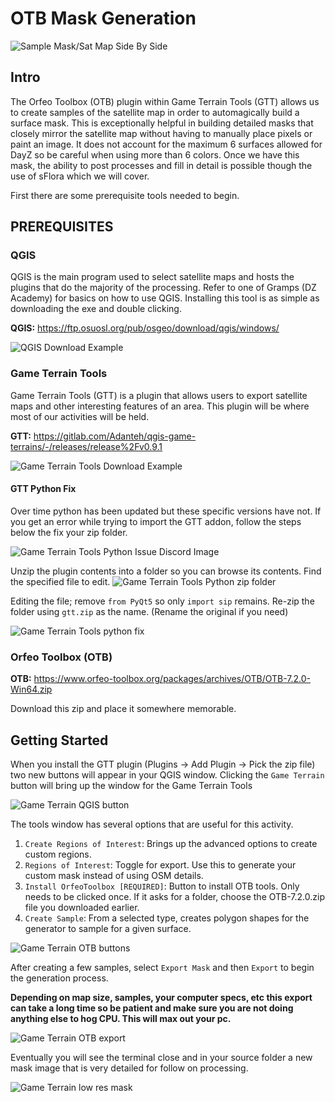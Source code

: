 # OTB Mask Generation

![Sample Mask/Sat Map Side By Side](images/sample_mask_image.png "Sample Mask/Sat Map Side By Side")

## Intro

The Orfeo Toolbox (OTB) plugin within Game Terrain Tools (GTT) allows us to create samples of the satellite map in order to automagically build a surface mask. This is exceptionally helpful in building detailed masks that closely mirror the satellite map without having to manually place pixels or paint an image. It does not account for the maximum 6 surfaces allowed for DayZ so be careful when using more than 6 colors. Once we have this mask, the ability to post processes and fill in detail is possible though the use of sFlora which we will cover.

First there are some prerequisite tools needed to begin.

## PREREQUISITES

### QGIS

QGIS is the main program used to select satellite maps and hosts the plugins that do the majority of the processing. Refer to one of Gramps (DZ Academy) for basics on how to use QGIS. Installing this tool is as simple as downloading the exe and double clicking.

**QGIS:**
https://ftp.osuosl.org/pub/osgeo/download/qgis/windows/

![QGIS Download Example](images/qgis_version_download.png "QGIS Download Example")

### Game Terrain Tools

Game Terrain Tools (GTT) is a plugin that allows users to export satellite maps and other interesting features of an area. This plugin will be where most of our activities will be held.

**GTT:**
https://gitlab.com/Adanteh/qgis-game-terrains/-/releases/release%2Fv0.9.1

![Game Terrain Tools Download Example](images/gtt_version_download.png "Game Terrain Tools Download Example")

#### GTT Python Fix

Over time python has been updated but these specific versions have not. If you get an error while trying to import the GTT addon, follow the steps below the fix your zip folder.

![Game Terrain Tools Python Issue Discord Image](images/gtt_python_fix.png "Game Terrain Tools Python Issue Discord Image")

Unzip the plugin contents into a folder so you can browse its contents. Find the specified file to edit.
![Game Terrain Tools Python zip folder](images/gtt_python_fix1.png "Game Terrain Tools Python zip folder")

Editing the file; remove `from PyQt5` so only `import sip` remains. Re-zip the folder using `gtt.zip` as the name. (Rename the original if you need)

![Game Terrain Tools python fix](images/gtt_python_fix2.png "Game Terrain Tools python fix")

### Orfeo Toolbox (OTB)

**OTB:**
https://www.orfeo-toolbox.org/packages/archives/OTB/OTB-7.2.0-Win64.zip

Download this zip and place it somewhere memorable.

## Getting Started

When you install the GTT plugin (Plugins -> Add Plugin -> Pick the zip file) two new buttons will appear in your QGIS window. Clicking the `Game Terrain` button will bring up the window for the Game Terrain Tools

![Game Terrain QGIS button](images/gtt-button.png "Game Terrain QGIS button")

The tools window has several options that are useful for this activity.

1. `Create Regions of Interest`: Brings up the advanced options to create custom regions.
2. `Regions of Interest`: Toggle for export. Use this to generate your custom mask instead of using OSM details.
3. `Install OrfeoToolbox [REQUIRED]`: Button to install OTB tools. Only needs to be clicked once. If it asks for a folder, choose the OTB-7.2.0.zip file you downloaded earlier.
4. `Create Sample`: From a selected type, creates polygon shapes for the generator to sample for a given surface.

![Game Terrain OTB buttons](images/gtt-otb-buttons.png "Game Terrain OTB buttons")

After creating a few samples, select `Export Mask` and then `Export` to begin the generation process.

**Depending on map size, samples, your computer specs, etc this export can take a long time so be patient and make sure you are not doing anything else to hog CPU. This will max out your pc.**

![Game Terrain OTB export](images/gtt-export.png "Game Terrain OTB export")

Eventually you will see the terminal close and in your source folder a new mask image that is very detailed for follow on processing.

![Game Terrain low res mask](images/gtt_mask_lowres.png "Game Terrain low res mask")
